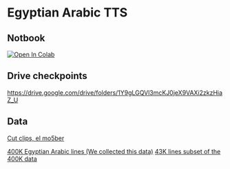 # Egyptian Arabic TTS

## Notbook
[![Open In Colab](https://colab.research.google.com/assets/colab-badge.svg)](https://colab.research.google.com/drive/11UcI7-_EJXkscygZugwl5ayCtSwzCCfe?usp=drive_link)

## Drive checkpoints
https://drive.google.com/drive/folders/1Y9gLGQVl3mcKJ0jeX9VAXi2zkzHiaZ_U

## Data
[Cut clips, el mo5ber](https://drive.google.com/file/d/1bVsgesYSDpds_jwFC6cSA3K-Yr5Hvss5/view?usp=sharing)

[400K Egyptian Arabic lines (We collected this data)](https://www.kaggle.com/datasets/fadisarwat/egyptian-arabic-lines)
[43K lines subset of the 400K data](https://www.kaggle.com/datasets/fadisarwat/egyptian-arabic-wavs)
